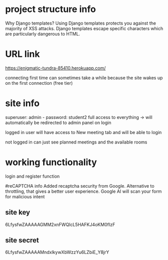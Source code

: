 # project structure info
Why Django templates?
Using Django templates protects you against the majority of XSS attacks.
Django templates escape specific characters which are particularly dangerous to HTML.

# URL link
https://enigmatic-tundra-85410.herokuapp.com/

connecting first time can sometimes take a while because the site wakes up on the first connection (free tier)

# site info
superuser: admin - password: student2
full access to everything -> will automatically be redirected to admin panel on login

logged in user will have access to New meeting tab and will be able to login

not logged in can just see planned meetings and the available rooms

# working functionality

login and register function

#reCAPTCHA info
Added recaptcha security from Google.
Alternative to throttling, that gives a better user experience.
Google AI will scan your form for malicious intent

## site key
6LfysfwZAAAAAGMM2xnFWQlcL5HAFKJ4oKM0fIzF

## site secret
6LfysfwZAAAAAMndxlkywXbWzzYu6LZbiE_Y8jrY
